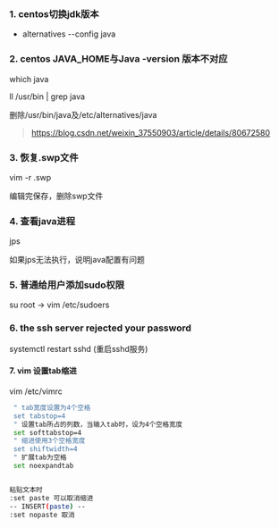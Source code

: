 ### 1. centos切换jdk版本

* alternatives --config java

### 2. centos JAVA_HOME与Java -version 版本不对应

which java 

ll /usr/bin | grep java 

删除/usr/bin/java及/etc/alternatives/java

> https://blog.csdn.net/weixin_37550903/article/details/80672580

### 3. 恢复.swp文件

vim -r .swp

编辑完保存，删除swp文件

### 4. 查看java进程

jps

如果jps无法执行，说明java配置有问题

### 5. 普通给用户添加sudo权限

su root -> vim /etc/sudoers

### 6. the ssh server rejected your password

systemctl restart sshd  (重启sshd服务)

#### 7. vim 设置tab缩进

vim /etc/vimrc

```bash
 " tab宽度设置为4个空格
 set tabstop=4
 " 设置tab所占的列数，当输入tab时，设为4个空格宽度
 set softtabstop=4
 " 缩进使用3个空格宽度
 set shiftwidth=4
 " 扩展tab为空格
 set noexpandtab


粘贴文本时
:set paste 可以取消缩进
-- INSERT(paste) --
:set nopaste 取消
```

